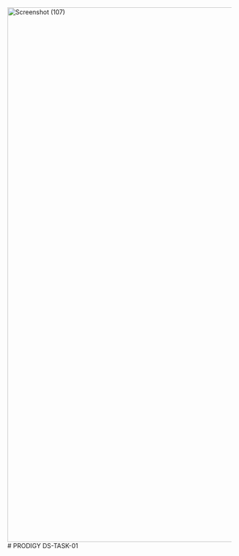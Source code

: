 <img width="1920" height="1200" alt="Screenshot (107)" src="https://github.com/user-attachments/assets/97265583-f805-4fa2-b21f-b858c2b1e858" />
# PRODIGY DS-TASK-01
